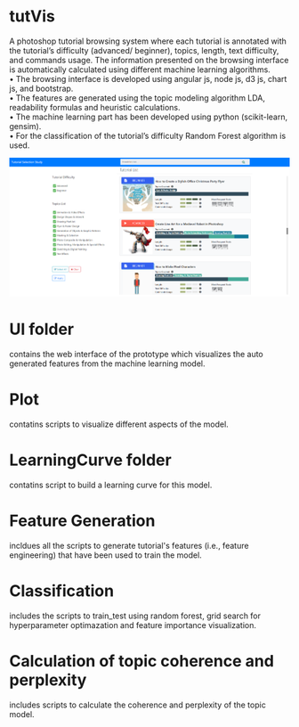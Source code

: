 # tutVis
A photoshop tutorial browsing system where each tutorial is annotated with the tutorial’s difficulty (advanced/ beginner), topics, length, text difficulty, and commands usage. The information presented on the browsing interface is automatically calculated using different machine learning algorithms.<br/>
• The browsing interface is developed using angular js, node js, d3 js, chart js, and bootstrap.<br/>
• The features are generated using the topic modeling algorithm LDA, readability formulas and heuristic calculations. <br/>
• The machine learning part has been developed using python (scikit-learn, gensim). <br/>
• For the classification of the tutorial’s difficulty Random Forest algorithm is used.<br/>

![](tutVis.png)

# UI folder
contains the web interface of the prototype which visualizes the auto generated features from the machine learning model.

# Plot 
contatins scripts to visualize different aspects of the model.

# LearningCurve folder 
contatins script to build a learning curve for this model.

# Feature Generation 
incldues all the scripts to generate tutorial's features (i.e., feature engineering) that have been used to train the model.

# Classification 
includes the scripts to train_test using random forest, grid search for hyperparameter optimazation and feature importance visualization.

# Calculation of topic coherence and perplexity 
includes scripts to calculate the coherence and perplexity of the topic model.
